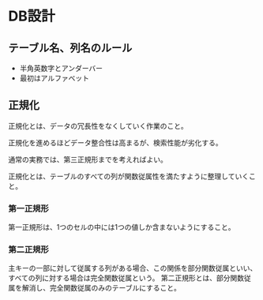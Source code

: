 # DB設計

## テーブル名、列名のルール

- 半角英数字とアンダーバー
- 最初はアルファベット

## 正規化

正規化とは、データの冗長性をなくしていく作業のこと。

正規化を進めるほどデータ整合性は高まるが、検索性能が劣化する。

通常の実務では、第三正規形までを考えればよい。

正規化とは、テーブルのすべての列が関数従属性を満たすように整理していくこと。

### 第一正規形

第一正規形は、1つのセルの中には1つの値しか含まないようにすること。

### 第二正規形

主キーの一部に対して従属する列がある場合、この関係を部分関数従属といい、すべての列に対する場合は完全関数従属という。
第二正規形とは、部分関数従属を解消し、完全関数従属のみのテーブルにすること。
